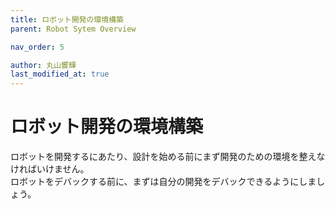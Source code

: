 ```yaml
---
title: ロボット開発の環境構築
parent: Robot Sytem Overview

nav_order: 5

author: 丸山響輝
last_modified_at: true
---
```


# **ロボット開発の環境構築**

ロボットを開発するにあたり、設計を始める前にまず開発のための環境を整えなければいけません。  
ロボットをデバックする前に、まずは自分の開発をデバックできるようにしましょう。